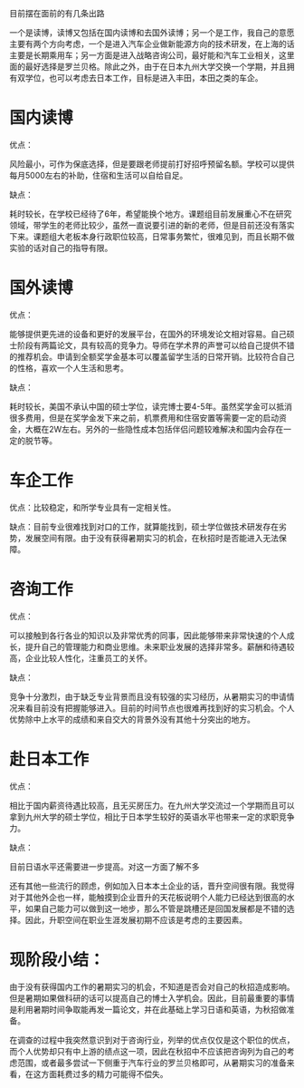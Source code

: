 目前摆在面前的有几条出路

一个是读博，读博又包括在国内读博和去国外读博；另一个是工作，我自己的意愿主要有两个方向考虑，一个是进入汽车企业做新能源方向的技术研发，在上海的话主要是长期乘用车；另一方面是进入战略咨询公司，最好能和汽车工业相关，这里面的最好选择是罗兰贝格。除此之外，由于在日本九州大学交换一个学期，并且拥有双学位，也可以考虑去日本工作，目标是进入丰田，本田之类的车企。

# 国内读博

优点：

风险最小，可作为保底选择，但是要跟老师提前打好招呼预留名额。学校可以提供每月5000左右的补助，住宿和生活可以自给自足。

缺点：

耗时较长，在学校已经待了6年，希望能换个地方。课题组目前发展重心不在研究领域，带学生的老师比较少，虽然一直说要引进的新的老师，但是目前还没有落实下来。课题组大老板本身行政职位较高，日常事务繁忙，很难见到，而且长期不做实验的话对自己的指导有限。

# 国外读博

优点：

能够提供更先进的设备和更好的发展平台，在国外的环境发论文相对容易。自己硕士阶段有两篇论文，具有较高的竞争力。导师在学术界的声誉可以给自己提供不错的推荐机会。申请到全额奖学金基本可以覆盖留学生活的日常开销。比较符合自己的性格，喜欢一个人生活和思考。

缺点：

耗时较长，美国不承认中国的硕士学位，读完博士要4-5年。虽然奖学金可以抵消很多费用，但是在奖学金发下来之前，机票费用和住宿安置等需要一定的启动资金，大概在2W左右。另外的一些隐性成本包括伴侣问题较难解决和国内会存在一定的脱节等。

# 车企工作

优点：比较稳定，和所学专业具有一定相关性。

缺点：目前专业很难找到对口的工作，就算能找到，硕士学位做技术研发存在劣势，发展空间有限。由于没有获得暑期实习的机会，在秋招时是否能进入无法保障。

# 咨询工作

优点：

可以接触到各行各业的知识以及非常优秀的同事，因此能够带来非常快速的个人成长，提升自己的管理能力和商业思维。未来职业发展的选择非常多。薪酬和待遇较高，企业比较人性化，注重员工的关怀。

缺点：

竞争十分激烈，由于缺乏专业背景而且没有较强的实习经历，从暑期实习的申请情况来看目前没有把握能够进入。目前的时间节点也很难再找到好的实习机会。个人优势除中上水平的成绩和来自交大的背景外没有其他十分突出的地方。

# 赴日本工作

优点：

相比于国内薪资待遇比较高，且无买房压力。在九州大学交流过一个学期而且可以拿到九州大学的硕士学位，相比于日本学生较好的英语水平也带来一定的求职竞争力。

缺点：

目前日语水平还需要进一步提高。对这一方面了解不多

还有其他一些流行的顾虑，例如加入日本本土企业的话，晋升空间很有限。我觉得对于其他外企也一样，能触摸到企业晋升的天花板说明个人能力已经达到很高的水平，如果自己能力可以做到这一地步，那么不管是跳槽还是回国发展都是不错的选择。因此，升职空间在职业生涯发展初期不应该是考虑的主要因素。


# 现阶段小结：

由于没有获得国内工作的暑期实习的机会，不知道是否会对自己的秋招造成影响。但是暑期如果做科研的话可以提高自己的博士入学机会。因此，目前最重要的事情是利用暑期时间争取能再发一篇论文，并在此基础上学习日语和英语，为秋招做准备。

在调查的过程中我突然意识到对于咨询行业，列举的优点仅仅是这个职位的优点，而个人优势却只有中上游的绩点这一项，因此在秋招中不应该把咨询列为自己的考虑范围，或者最多尝试一下侧重于汽车行业的罗兰贝格即可，从暑期实习的准备来看，在这方面耗费过多的精力可能得不偿失。